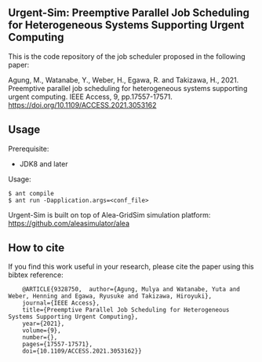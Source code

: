 ## Urgent-Sim: Preemptive Parallel Job Scheduling for Heterogeneous Systems Supporting Urgent Computing

This is the code repository of the job scheduler proposed in the following paper:

Agung, M., Watanabe, Y., Weber, H., Egawa, R. and Takizawa, H., 2021. Preemptive parallel job scheduling for heterogeneous systems supporting urgent computing. IEEE Access, 9, pp.17557-17571. https://doi.org/10.1109/ACCESS.2021.3053162

## Usage

Prerequisite:
- JDK8 and later

Usage:
    
    $ ant compile
    $ ant run -Dapplication.args=<conf_file>

Urgent-Sim is built on top of Alea-GridSim simulation platform:
https://github.com/aleasimulator/alea

## How to cite
If you find this work useful in your research, please cite the paper using this bibtex reference:

```
    @ARTICLE{9328750,  author={Agung, Mulya and Watanabe, Yuta and Weber, Henning and Egawa, Ryusuke and Takizawa, Hiroyuki},
    journal={IEEE Access},
    title={Preemptive Parallel Job Scheduling for Heterogeneous Systems Supporting Urgent Computing},
    year={2021},
    volume={9},
    number={},
    pages={17557-17571},
    doi={10.1109/ACCESS.2021.3053162}}
